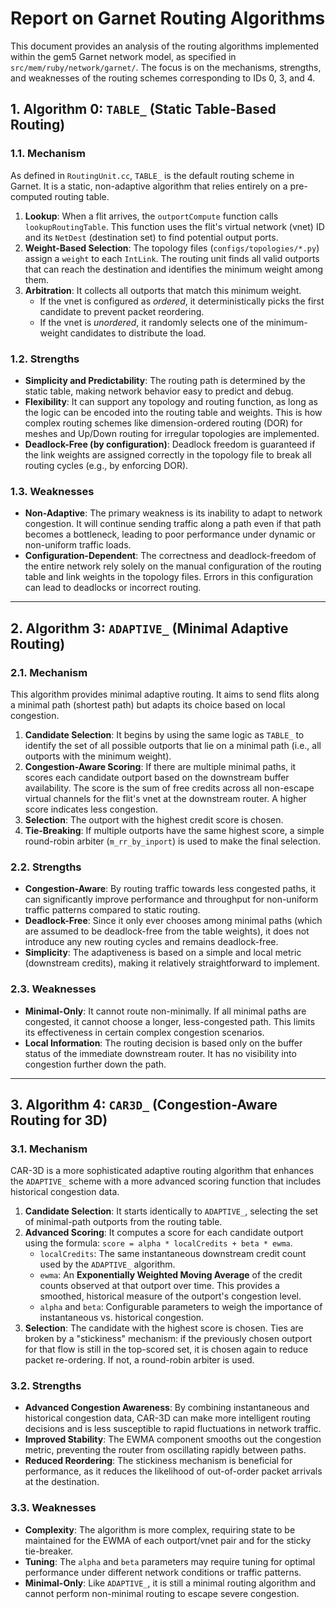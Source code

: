 # Report on Garnet Routing Algorithms

This document provides an analysis of the routing algorithms implemented within the gem5 Garnet network model, as specified in `src/mem/ruby/network/garnet/`. The focus is on the mechanisms, strengths, and weaknesses of the routing schemes corresponding to IDs 0, 3, and 4.

## 1. Algorithm 0: `TABLE_` (Static Table-Based Routing)

### 1.1. Mechanism
As defined in `RoutingUnit.cc`, `TABLE_` is the default routing scheme in Garnet. It is a static, non-adaptive algorithm that relies entirely on a pre-computed routing table.

1.  **Lookup**: When a flit arrives, the `outportCompute` function calls `lookupRoutingTable`. This function uses the flit's virtual network (vnet) ID and its `NetDest` (destination set) to find potential output ports.
2.  **Weight-Based Selection**: The topology files (`configs/topologies/*.py`) assign a `weight` to each `IntLink`. The routing unit finds all valid outports that can reach the destination and identifies the minimum weight among them.
3.  **Arbitration**: It collects all outports that match this minimum weight.
    - If the vnet is configured as *ordered*, it deterministically picks the first candidate to prevent packet reordering.
    - If the vnet is *unordered*, it randomly selects one of the minimum-weight candidates to distribute the load.

### 1.2. Strengths
- **Simplicity and Predictability**: The routing path is determined by the static table, making network behavior easy to predict and debug.
- **Flexibility**: It can support any topology and routing function, as long as the logic can be encoded into the routing table and weights. This is how complex routing schemes like dimension-ordered routing (DOR) for meshes and Up/Down routing for irregular topologies are implemented.
- **Deadlock-Free (by configuration)**: Deadlock freedom is guaranteed if the link weights are assigned correctly in the topology file to break all routing cycles (e.g., by enforcing DOR).

### 1.3. Weaknesses
- **Non-Adaptive**: The primary weakness is its inability to adapt to network congestion. It will continue sending traffic along a path even if that path becomes a bottleneck, leading to poor performance under dynamic or non-uniform traffic loads.
- **Configuration-Dependent**: The correctness and deadlock-freedom of the entire network rely solely on the manual configuration of the routing table and link weights in the topology files. Errors in this configuration can lead to deadlocks or incorrect routing.

---

## 2. Algorithm 3: `ADAPTIVE_` (Minimal Adaptive Routing)

### 2.1. Mechanism
This algorithm provides minimal adaptive routing. It aims to send flits along a minimal path (shortest path) but adapts its choice based on local congestion.

1.  **Candidate Selection**: It begins by using the same logic as `TABLE_` to identify the set of all possible outports that lie on a minimal path (i.e., all outports with the minimum weight).
2.  **Congestion-Aware Scoring**: If there are multiple minimal paths, it scores each candidate outport based on the downstream buffer availability. The score is the sum of free credits across all non-escape virtual channels for the flit's vnet at the downstream router. A higher score indicates less congestion.
3.  **Selection**: The outport with the highest credit score is chosen.
4.  **Tie-Breaking**: If multiple outports have the same highest score, a simple round-robin arbiter (`m_rr_by_inport`) is used to make the final selection.

### 2.2. Strengths
- **Congestion-Aware**: By routing traffic towards less congested paths, it can significantly improve performance and throughput for non-uniform traffic patterns compared to static routing.
- **Deadlock-Free**: Since it only ever chooses among minimal paths (which are assumed to be deadlock-free from the table weights), it does not introduce any new routing cycles and remains deadlock-free.
- **Simplicity**: The adaptiveness is based on a simple and local metric (downstream credits), making it relatively straightforward to implement.

### 2.3. Weaknesses
- **Minimal-Only**: It cannot route non-minimally. If all minimal paths are congested, it cannot choose a longer, less-congested path. This limits its effectiveness in certain complex congestion scenarios.
- **Local Information**: The routing decision is based only on the buffer status of the immediate downstream router. It has no visibility into congestion further down the path.

---

## 3. Algorithm 4: `CAR3D_` (Congestion-Aware Routing for 3D)

### 3.1. Mechanism
CAR-3D is a more sophisticated adaptive routing algorithm that enhances the `ADAPTIVE_` scheme with a more advanced scoring function that includes historical congestion data.

1.  **Candidate Selection**: It starts identically to `ADAPTIVE_`, selecting the set of minimal-path outports from the routing table.
2.  **Advanced Scoring**: It computes a score for each candidate outport using the formula: `score = alpha * localCredits + beta * ewma`.
    - `localCredits`: The same instantaneous downstream credit count used by the `ADAPTIVE_` algorithm.
    - `ewma`: An **Exponentially Weighted Moving Average** of the credit counts observed at that outport over time. This provides a smoothed, historical measure of the outport's congestion level.
    - `alpha` and `beta`: Configurable parameters to weigh the importance of instantaneous vs. historical congestion.
3.  **Selection**: The candidate with the highest score is chosen. Ties are broken by a "stickiness" mechanism: if the previously chosen outport for that flow is still in the top-scored set, it is chosen again to reduce packet re-ordering. If not, a round-robin arbiter is used.

### 3.2. Strengths
- **Advanced Congestion Awareness**: By combining instantaneous and historical congestion data, CAR-3D can make more intelligent routing decisions and is less susceptible to rapid fluctuations in network traffic.
- **Improved Stability**: The EWMA component smooths out the congestion metric, preventing the router from oscillating rapidly between paths.
- **Reduced Reordering**: The stickiness mechanism is beneficial for performance, as it reduces the likelihood of out-of-order packet arrivals at the destination.

### 3.3. Weaknesses
- **Complexity**: The algorithm is more complex, requiring state to be maintained for the EWMA of each outport/vnet pair and for the sticky tie-breaker.
- **Tuning**: The `alpha` and `beta` parameters may require tuning for optimal performance under different network conditions or traffic patterns.
- **Minimal-Only**: Like `ADAPTIVE_`, it is still a minimal routing algorithm and cannot perform non-minimal routing to escape severe congestion.
